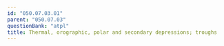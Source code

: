 ```yaml
---
id: "050.07.03.01"
parent: "050.07.03"
questionBank: "atpl"
title: Thermal, orographic, polar and secondary depressions; troughs
---
```

